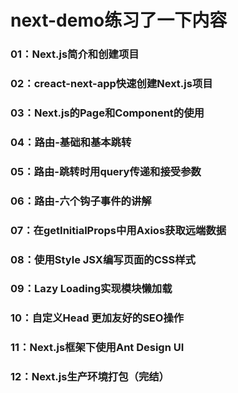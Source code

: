 # next-demo练习了一下内容

### 01：Next.js简介和创建项目
### 02：creact-next-app快速创建Next.js项目
### 03：Next.js的Page和Component的使用
### 04：路由-基础和基本跳转
### 05：路由-跳转时用query传递和接受参数
### 06：路由-六个钩子事件的讲解
### 07：在getInitialProps中用Axios获取远端数据
### 08：使用Style JSX编写页面的CSS样式
### 09：Lazy Loading实现模块懒加载
### 10：自定义Head 更加友好的SEO操作
### 11：Next.js框架下使用Ant Design UI
### 12：Next.js生产环境打包（完结）
